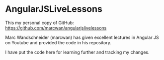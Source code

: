 # AngularJSLiveLessons
This my personal copy of GitHub: https://github.com/marcwan/angularjslivelessons﻿


Marc Wandschneider (marcwan) has given excellent lectures in Angular JS on Youtube and provided the code in his repository.

I have put the code here for learning further and tracking my changes. 



